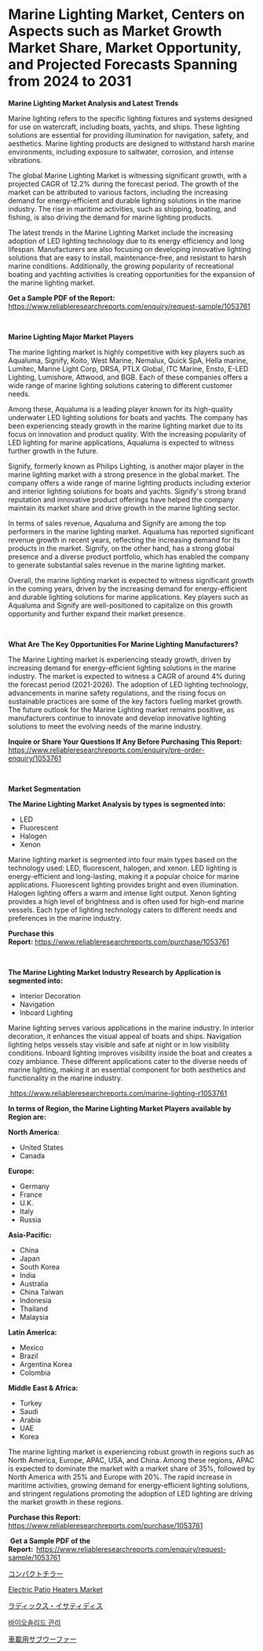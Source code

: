 <p><h1>Marine Lighting Market, Centers on Aspects such as Market Growth Market Share, Market Opportunity, and Projected Forecasts Spanning from 2024 to 2031</h1></p><p><strong>Marine Lighting Market Analysis and Latest Trends</strong></p>
<p><p>Marine lighting refers to the specific lighting fixtures and systems designed for use on watercraft, including boats, yachts, and ships. These lighting solutions are essential for providing illumination for navigation, safety, and aesthetics. Marine lighting products are designed to withstand harsh marine environments, including exposure to saltwater, corrosion, and intense vibrations.</p><p>The global Marine Lighting Market is witnessing significant growth, with a projected CAGR of 12.2% during the forecast period. The growth of the market can be attributed to various factors, including the increasing demand for energy-efficient and durable lighting solutions in the marine industry. The rise in maritime activities, such as shipping, boating, and fishing, is also driving the demand for marine lighting products.</p><p>The latest trends in the Marine Lighting Market include the increasing adoption of LED lighting technology due to its energy efficiency and long lifespan. Manufacturers are also focusing on developing innovative lighting solutions that are easy to install, maintenance-free, and resistant to harsh marine conditions. Additionally, the growing popularity of recreational boating and yachting activities is creating opportunities for the expansion of the marine lighting market.</p></p>
<p><strong>Get a Sample PDF of the Report:&nbsp;</strong> <a href="https://www.reliableresearchreports.com/enquiry/request-sample/1053761">https://www.reliableresearchreports.com/enquiry/request-sample/1053761</a></p>
<p>&nbsp;</p>
<p><strong>Marine Lighting Major Market Players</strong></p>
<p><p>The marine lighting market is highly competitive with key players such as Aqualuma, Signify, Koito, West Marine, Nemalux, Quick SpA, Hella marine, Lumitec, Marine Light Corp, DRSA, PTLX Global, ITC Marine, Ensto, E-LED Lighting, Lumishore, Attwood, and BGB. Each of these companies offers a wide range of marine lighting solutions catering to different customer needs.</p><p>Among these, Aqualuma is a leading player known for its high-quality underwater LED lighting solutions for boats and yachts. The company has been experiencing steady growth in the marine lighting market due to its focus on innovation and product quality. With the increasing popularity of LED lighting for marine applications, Aqualuma is expected to witness further growth in the future.</p><p>Signify, formerly known as Philips Lighting, is another major player in the marine lighting market with a strong presence in the global market. The company offers a wide range of marine lighting products including exterior and interior lighting solutions for boats and yachts. Signify's strong brand reputation and innovative product offerings have helped the company maintain its market share and drive growth in the marine lighting sector.</p><p>In terms of sales revenue, Aqualuma and Signify are among the top performers in the marine lighting market. Aqualuma has reported significant revenue growth in recent years, reflecting the increasing demand for its products in the market. Signify, on the other hand, has a strong global presence and a diverse product portfolio, which has enabled the company to generate substantial sales revenue in the marine lighting market.</p><p>Overall, the marine lighting market is expected to witness significant growth in the coming years, driven by the increasing demand for energy-efficient and durable lighting solutions for marine applications. Key players such as Aqualuma and Signify are well-positioned to capitalize on this growth opportunity and further expand their market presence.</p></p>
<p>&nbsp;</p>
<p><strong>What Are The Key Opportunities For Marine Lighting Manufacturers?</strong></p>
<p><p>The Marine Lighting market is experiencing steady growth, driven by increasing demand for energy-efficient lighting solutions in the marine industry. The market is expected to witness a CAGR of around 4% during the forecast period (2021-2026). The adoption of LED lighting technology, advancements in marine safety regulations, and the rising focus on sustainable practices are some of the key factors fueling market growth. The future outlook for the Marine Lighting market remains positive, as manufacturers continue to innovate and develop innovative lighting solutions to meet the evolving needs of the marine industry.</p></p>
<p><strong>Inquire or Share Your Questions If Any Before Purchasing This Report:</strong> <a href="https://www.reliableresearchreports.com/enquiry/pre-order-enquiry/1053761">https://www.reliableresearchreports.com/enquiry/pre-order-enquiry/1053761</a></p>
<p>&nbsp;</p>
<p><strong>Market Segmentation</strong></p>
<p><strong>The Marine Lighting Market Analysis by types is segmented into:</strong></p>
<p><ul><li>LED</li><li>Fluorescent</li><li>Halogen</li><li>Xenon</li></ul></p>
<p><p>Marine lighting market is segmented into four main types based on the technology used: LED, fluorescent, halogen, and xenon. LED lighting is energy-efficient and long-lasting, making it a popular choice for marine applications. Fluorescent lighting provides bright and even illumination. Halogen lighting offers a warm and intense light output. Xenon lighting provides a high level of brightness and is often used for high-end marine vessels. Each type of lighting technology caters to different needs and preferences in the marine industry.</p></p>
<p><strong>Purchase this Report:&nbsp;</strong><a href="https://www.reliableresearchreports.com/purchase/1053761">https://www.reliableresearchreports.com/purchase/1053761</a></p>
<p>&nbsp;</p>
<p><strong>The Marine Lighting Market Industry Research by Application is segmented into:</strong></p>
<p><ul><li>Interior Decoration</li><li>Navigation</li><li>Inboard Lighting</li></ul></p>
<p><p>Marine lighting serves various applications in the marine industry. In interior decoration, it enhances the visual appeal of boats and ships. Navigation lighting helps vessels stay visible and safe at night or in low visibility conditions. Inboard lighting improves visibility inside the boat and creates a cozy ambiance. These different applications cater to the diverse needs of marine lighting, making it an essential component for both aesthetics and functionality in the marine industry.</p></p>
<p><a href="https://www.reliableresearchreports.com/marine-lighting-r1053761">&nbsp;https://www.reliableresearchreports.com/marine-lighting-r1053761</a></p>
<p><strong>In terms of Region, the Marine Lighting Market Players available by Region are:</strong></p>
<p>
    <p> <strong> North America: </strong>
        <ul>
            <li>United States</li>
            <li>Canada</li>
        </ul>
        </p> 
    <p> <strong> Europe: </strong>
        <ul>
            <li>Germany</li>
            <li>France</li>
            <li>U.K.</li>
            <li>Italy</li>
            <li>Russia</li>
        </ul>
        </p> 
    <p> <strong> Asia-Pacific: </strong>
        <ul>
            <li>China</li>
            <li>Japan</li>
            <li>South Korea</li>
            <li>India</li>
            <li>Australia</li>
            <li>China Taiwan</li>
            <li>Indonesia</li>
            <li>Thailand</li>
            <li>Malaysia</li>
        </ul>
        </p> 
    <p> <strong> Latin America: </strong>
        <ul>
            <li>Mexico</li>
            <li>Brazil</li>
            <li>Argentina Korea</li>
            <li>Colombia</li>
        </ul>
        </p> 
    <p> <strong> Middle East & Africa: </strong>
        <ul>
            <li>Turkey</li>
            <li>Saudi</li>
            <li>Arabia</li>
            <li>UAE</li>
            <li>Korea</li>
        </ul>
    </p>
    </p>
<p><p>The marine lighting market is experiencing robust growth in regions such as North America, Europe, APAC, USA, and China. Among these regions, APAC is expected to dominate the market with a market share of 35%, followed by North America with 25% and Europe with 20%. The rapid increase in maritime activities, growing demand for energy-efficient lighting solutions, and stringent regulations promoting the adoption of LED lighting are driving the market growth in these regions.</p></p>
<p><strong>Purchase this Report: </strong><a href="https://www.reliableresearchreports.com/purchase/1053761">https://www.reliableresearchreports.com/purchase/1053761</a></p>
<p>&nbsp;<strong>Get a Sample PDF of the Report:&nbsp;&nbsp;</strong><a href="https://www.reliableresearchreports.com/enquiry/request-sample/1053761">https://www.reliableresearchreports.com/enquiry/request-sample/1053761</a></p>
<p><strong></strong></p>
<p><p><a href="https://medium.com/@krishnajlhre/%E3%82%B3%E3%83%B3%E3%83%91%E3%82%AF%E3%83%88%E3%83%81%E3%83%A9%E3%83%BC%E5%B8%82%E5%A0%B4-2031%E5%B9%B4%E3%81%BE%E3%81%A7%E3%81%AE%E3%83%88%E3%83%AC%E3%83%B3%E3%83%89-%E4%BA%88%E6%B8%AC-%E7%AB%B6%E4%BA%89%E5%88%86%E6%9E%90-316ed453b4e7">コンパクトチラー</a></p><p><a href="https://github.com/pizolina/Market-Research-Report-List-4/blob/main/electric-patio-heaters-market.md">Electric Patio Heaters Market</a></p><p><a href="https://github.com/luffiazaza/Market-Research-Report-List-1/blob/main/660608634515.md">ラディックス・イサティディス</a></p><p><a href="https://medium.com/@obiemante1922/%EB%B0%94%EC%9D%B4%EC%98%A4%EC%86%8C%EC%9E%AC-%EA%B4%80%EB%A6%AC-%EC%8B%9C%EC%9E%A5%EC%9D%80-%EC%8B%9C%EC%9E%A5-%EC%A0%90%EC%9C%A0%EC%9C%A8-%ED%81%AC%EA%B8%B0-%EB%B0%8F-2031%EB%85%84%EA%B9%8C%EC%A7%80-%EC%98%88%EC%83%81%EB%90%98%EB%8A%94-%EC%98%88%EC%B8%A1%EC%97%90-%EC%B4%88%EC%A0%90%EC%9D%84-%EB%A7%9E%EC%B6%94%EA%B3%A0-%EC%9E%88%EC%8A%B5%EB%8B%88%EB%8B%A4-5a751d835ac3">바이오솔리드 관리</a></p><p><a href="https://medium.com/@drewosciski565654/%E6%AC%A1%E3%81%AE%E6%96%87%E3%82%92%E6%97%A5%E6%9C%AC%E8%AA%9E%E3%81%AB%E7%BF%BB%E8%A8%B3%E3%81%99%E3%82%8B%E3%81%A8-%E3%82%AB%E3%83%BC-%E3%83%91%E3%83%AF%E3%83%BC%E3%83%89-%E3%82%B5%E3%83%96%E3%82%A6%E3%83%BC%E3%83%95%E3%82%A1%E3%83%BC%E3%81%AE%E5%B8%82%E5%A0%B4%E3%82%B7%E3%82%A7%E3%82%A2%E3%81%AE%E9%80%B2%E5%8C%96%E3%81%A8%E5%B8%82%E5%A0%B4%E6%88%90%E9%95%B7%E3%83%88%E3%83%AC%E3%83%B3%E3%83%892024%E5%B9%B4-2031%E5%B9%B4-%E3%81%AB%E3%81%AA%E3%82%8A%E3%81%BE%E3%81%99-c1cb03cfc4ff">車載用サブウーファー</a></p></p>